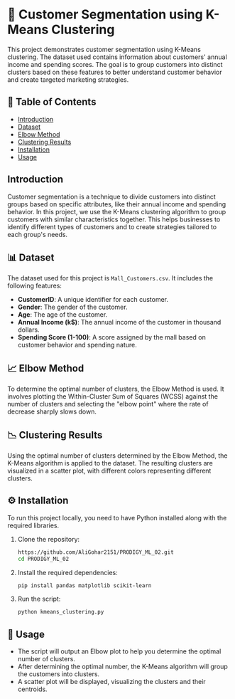 # 🎯 Customer Segmentation using K-Means Clustering

This project demonstrates customer segmentation using K-Means clustering. The dataset used contains information about customers' annual income and spending scores. The goal is to group customers into distinct clusters based on these features to better understand customer behavior and create targeted marketing strategies.

## 📑 Table of Contents

- [Introduction](#introduction)
- [Dataset](#dataset)
- [Elbow Method](#elbow-method)
- [Clustering Results](#clustering-results)
- [Installation](#installation)
- [Usage](#usage)

## Introduction

Customer segmentation is a technique to divide customers into distinct groups based on specific attributes, like their annual income and spending behavior. In this project, we use the K-Means clustering algorithm to group customers with similar characteristics together. This helps businesses to identify different types of customers and to create strategies tailored to each group's needs.

## 📊 Dataset

The dataset used for this project is `Mall_Customers.csv`. It includes the following features:

- **CustomerID**: A unique identifier for each customer.
- **Gender**: The gender of the customer.
- **Age**: The age of the customer.
- **Annual Income (k$)**: The annual income of the customer in thousand dollars.
- **Spending Score (1-100)**: A score assigned by the mall based on customer behavior and spending nature.

## 📈 Elbow Method

To determine the optimal number of clusters, the Elbow Method is used. It involves plotting the Within-Cluster Sum of Squares (WCSS) against the number of clusters and selecting the "elbow point" where the rate of decrease sharply slows down. 

## 📉 Clustering Results

Using the optimal number of clusters determined by the Elbow Method, the K-Means algorithm is applied to the dataset. The resulting clusters are visualized in a scatter plot, with different colors representing different clusters.

## ⚙️ Installation

To run this project locally, you need to have Python installed along with the required libraries.

1. Clone the repository:

    ```bash
    https://github.com/AliGohar2151/PRODIGY_ML_02.git
    cd PRODIGY_ML_02
    ```

2. Install the required dependencies:

    ```bash
    pip install pandas matplotlib scikit-learn
    ```

3. Run the script:

    ```bash
    python kmeans_clustering.py
    ```

## 🚀 Usage

- The script will output an Elbow plot to help you determine the optimal number of clusters.
- After determining the optimal number, the K-Means algorithm will group the customers into clusters.
- A scatter plot will be displayed, visualizing the clusters and their centroids.
